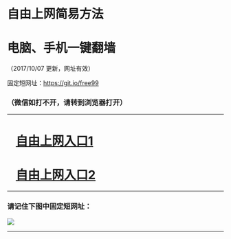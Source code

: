﻿# 自由上网简易方法

# 电脑、手机一键翻墙

（2017/10/07 更新，网址有效）

固定短网址：https://git.io/free99

### （微信如打不开，请转到浏览器打开）


***





# &nbsp;&nbsp; <a href="http://ft211629061.fwq-tz-1001.info/fwqtz01.html?t=100700131264 " target="_blank">自由上网入口1</a>
# &nbsp;&nbsp; <a href="http://ft2472330655.fwq-tz-1002.info/fwqtz02.html?t=100700122395 " target="_blank">自由上网入口2</a>
***

### 请记住下图中固定短网址：

<img src="https://s3-us-west-2.amazonaws.com/fwq-1001/yjfq-20170905okok.png" /> 


***

